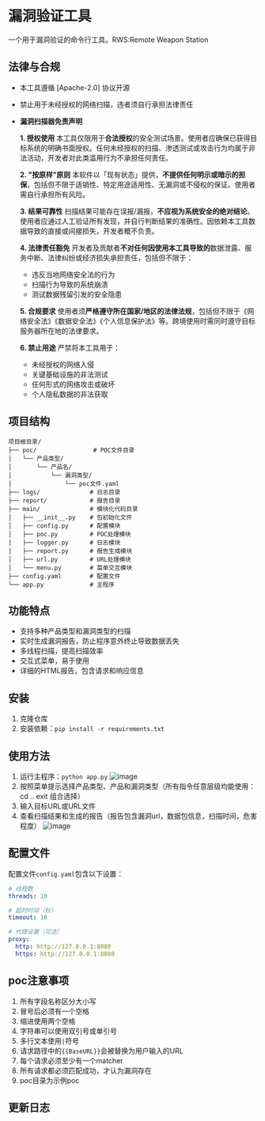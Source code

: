 # 漏洞验证工具

一个用于漏洞验证的命令行工具。RWS:Remote Weapon Station

## 法律与合规
- 本工具遵循 [Apache-2.0] 协议开源

- 禁止用于未经授权的网络扫描，违者须自行承担法律责任

- **漏洞扫描器免责声明**

  **1. 授权使用**
  本工具仅限用于**合法授权**的安全测试场景。使用者应确保已获得目标系统的明确书面授权。任何未经授权的扫描、渗透测试或攻击行为均属于非法活动，开发者对此类滥用行为不承担任何责任。

  **2. "按原样"原则**
  本软件以「现有状态」提供，**不提供任何明示或暗示的担保**，包括但不限于适销性、特定用途适用性、无漏洞或不侵权的保证。使用者需自行承担所有风险。

  **3. 结果可靠性**
  扫描结果可能存在误报/漏报，**不应视为系统安全的绝对结论**。使用者应通过人工验证所有发现，并自行判断结果的准确性。因依赖本工具数据导致的直接或间接损失，开发者概不负责。

  **4. 法律责任豁免**
  开发者及贡献者**不对任何因使用本工具导致的**数据泄露、服务中断、法律纠纷或经济损失承担责任，包括但不限于：

  - 违反当地网络安全法的行为
  - 扫描行为导致的系统崩溃
  - 测试数据残留引发的安全隐患

  **5. 合规要求**
  使用者须**严格遵守所在国家/地区的法律法规**，包括但不限于《网络安全法》《数据安全法》《个人信息保护法》等。跨境使用时需同时遵守目标服务器所在地的法律要求。

  **6. 禁止用途**
  严禁将本工具用于：

  - 未经授权的网络入侵
  - 关键基础设施的非法测试
  - 任何形式的网络攻击或破坏
  - 个人隐私数据的非法获取

## 项目结构

```
项目根目录/
├── poc/                # POC文件目录
│   └── 产品类型/
│       └── 产品名/
│           └── 漏洞类型/
│               └── poc文件.yaml
├── logs/              # 日志目录
├── report/            # 报告目录
├── main/              # 模块化代码目录
│   ├── __init__.py    # 包初始化文件
│   ├── config.py      # 配置模块
│   ├── poc.py         # POC处理模块
│   ├── logger.py      # 日志模块
│   ├── report.py      # 报告生成模块
│   ├── url.py         # URL处理模块
│   └── menu.py        # 菜单交互模块
├── config.yaml        # 配置文件
└── app.py             # 主程序
```

## 功能特点

- 支持多种产品类型和漏洞类型的扫描
- 实时生成漏洞报告，防止程序意外终止导致数据丢失
- 多线程扫描，提高扫描效率
- 交互式菜单，易于使用
- 详细的HTML报告，包含请求和响应信息

## 安装

1. 克隆仓库
2. 安装依赖：`pip install -r requirements.txt`

## 使用方法

1. 运行主程序：`python app.py`
![image](https://github.com/user-attachments/assets/872b1ef5-940a-47d2-83b0-2f7fdba74b11)
2. 按照菜单提示选择产品类型、产品和漏洞类型（所有指令任意层级均能使用：cd .. exit 组合选择）
3. 输入目标URL或URL文件
4. 查看扫描结果和生成的报告（报告包含漏洞url，数据包信息，扫描时间，危害程度）
![image](https://github.com/user-attachments/assets/d986d357-cab7-452d-a800-d7d312157b36)

## 配置文件

配置文件`config.yaml`包含以下设置：

```yaml
# 线程数
threads: 10

# 超时时间（秒）
timeout: 10

# 代理设置（可选）
proxy:
  http: http://127.0.0.1:8080
  https: http://127.0.0.1:8080
```
## poc注意事项

1. 所有字段名称区分大小写
2. 冒号后必须有一个空格
3. 缩进使用两个空格
4. 字符串可以使用双引号或单引号
5. 多行文本使用`|`符号
6. 请求路径中的`{{BaseURL}}`会被替换为用户输入的URL
7. 每个请求必须至少有一个matcher
8. 所有请求都必须匹配成功，才认为漏洞存在
9. poc目录为示例poc

## 更新日志

